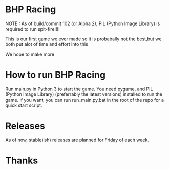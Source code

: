# BHP Racing

NOTE : As of build/commit 102 (or Alpha 2), PIL (Python Image Library) is required to run spit-fire!!!!


This is our first game we ever made so it is probabally not the best,but we both put alot of time and effort into this


We hope to make more

# How to run BHP Racing

Run main.py in Python 3 to start the game.
You need pygame, and PIL (Python Image Library) (preferrably the latest versions) installed to run the game.
If you want, you can run run_main.py.bat in the root of the repo for a quick start script.

# Releases

As of now, stable(ish) releases are planned for Friday of each week.

# Thanks
